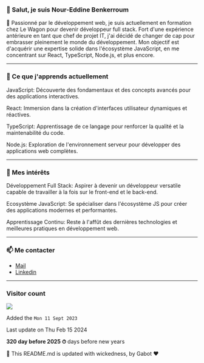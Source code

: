 

### 👋 Salut, je suis Nour-Eddine Benkerroum

🚀 Passionné par le développement web, je suis actuellement en formation chez Le Wagon pour devenir développeur full stack. Fort d'une expérience antérieure en tant que chef de projet IT, j'ai décidé de changer de cap pour embrasser pleinement le monde du développement. Mon objectif est d'acquérir une expertise solide dans l'écosystème JavaScript, en me concentrant sur React, TypeScript, Node.js, et plus encore.

---

### 🌱 Ce que j'apprends actuellement

JavaScript: Découverte des fondamentaux et des concepts avancés pour des applications interactives.

React: Immersion dans la création d'interfaces utilisateur dynamiques et réactives.

TypeScript: Apprentissage de ce langage pour renforcer la qualité et la maintenabilité du code.

Node.js: Exploration de l'environnement serveur pour développer des applications web complètes.

---

### 🎯 Mes intérêts

Développement Full Stack: Aspirer à devenir un développeur versatile capable de travailler à la fois sur le front-end et le back-end.

Ecosystème JavaScript: Se spécialiser dans l'écosystème JS pour créer des applications modernes et performantes.

Apprentissage Continu: Reste à l'affût des dernières technologies et meilleures pratiques en développement web.

---

### 📫 Me contacter

- [Mail](noureddine.benkerroum@gmail.com)
- [Linkedin](https://www.linkedin.com/in/nbenkerroum/)

---

### Visitor count

<img src="https://profile-counter.glitch.me/BNoure/count.svg" />

Added the `Mon 11 Sept 2023`

Last update on Thu Feb 15 2024

**320 day before 2025 ⏱** days before new years

🤖 This README.md is updated with wickedness, by Gabot ❤️
